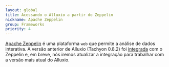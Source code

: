 ```yaml
---
layout: global
title: Acessando o Alluxio a partir do Zeppelin
nickname: Apache Zeppelin
group: Frameworks
priority: 4
---
```


[Apache Zeppelin](http://http://zeppelin-project.org/) é uma plataforma `web` que permite a análise 
de dados interativa. A versão anterior de Alluxio (Tachyon 0.8.2) foi 
[integrada](https://github.com/apache/incubator-zeppelin/blob/master/docs/interpreter/alluxio.md) 
com o Zeppelin e, em breve, nós iremos atualizar a integração para trabalhar com a versão mais 
atual do Alluxio.